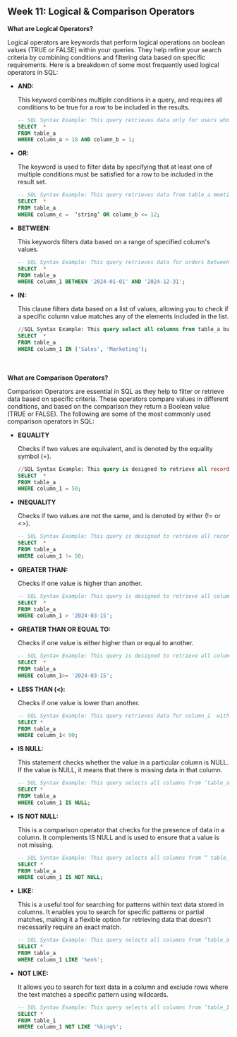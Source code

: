<h2>Week 11: Logical & Comparison Operators</h2>

<b>What are Logical Operators?</b>
<p>Logical operators are keywords that perform logical operations on boolean values (TRUE or FALSE) within your queries. They help refine your search criteria by combining conditions and filtering data based on specific requirements. Here is a breakdown of some most frequently used logical operators in SQL:</p>

<ul>
<li><b>AND:</b>
<p>This keyword combines multiple conditions in a query, and requires all conditions to be true for a row to be included in the results.</p></li>

```sql
-- SQL Syntax Example: This query retrieves data only for users who meet both of the specified conditions.
SELECT  *
FROM table_a
WHERE column_a > 18 AND column_b = 1;
```

<li><b>OR:</b>
<p>The keyword is used to filter data by specifying that at least one of multiple conditions must be satisfied for a row to be included in the result set.</p></li>

```sql
-- SQL Syntax Example: This query retrieves data from table_a meeting at least one of the specified conditions.
SELECT  *
FROM table_a
WHERE column_c =  ‘string’ OR column_b <= 12;
```

<li><b>BETWEEN:</b>
<p>This keywords filters data based on a range of specified column's values.</p></li>

```sql
-- SQL Syntax Example: This query retrieves data for orders between Jan 1st and Dec 31st, 2024 inclusive.
SELECT  *
FROM table_a
WHERE column_1 BETWEEN '2024-01-01' AND '2024-12-31';
```

<li><b>IN:</b>
<p>This clause filters data based on a list of values, allowing you to check if a specific column value matches any of the elements included in the list.</p></li>

```sql
//SQL Syntax Example: This query select all columns from table_a but only includes the rows where column_1 contains the value ‘Sales’ or ‘Marketing’
SELECT  *
FROM table_a
WHERE column_1 IN ('Sales', 'Marketing');
```
</ul>
<br></br>
<b>What are Comparison Operators?</b>
<p>Comparison Operators are essential in SQL as they help to filter or retrieve data based on specific criteria. These operators compare values in different conditions, and based on the comparison they return a Boolean value (TRUE or FALSE). The following are some of the most commonly used comparison operators in SQL:</p>

<ul>
<li><b>EQUALITY</b>
<p>Checks if two values are equivalent, and is denoted by the equality symbol (=).</p></li>

```sql
//SQL Syntax Example: This query is designed to retrieve all record in table_a where column_1 has a value other than 50.
SELECT  *
FROM table_a
WHERE column_1 = 50;
```


<li><b>INEQUALITY</B>
<p>Checks if two values are not the same, and is denoted by either (!= or <>).</p></li>

```sql
-- SQL Syntax Example: This query is designed to retrieve all record in table_a where column_1 has a value other than 50.
SELECT  *
FROM table_a
WHERE column_1 != 50;
```

<li><b>GREATER THAN:</b>
<p>Checks if one value is higher than another.</p></li>

```sql
-- SQL Syntax Example: This query is designed to retrieve all column_1  dates falling after March 15th, 2024.
SELECT  *
FROM table_a
WHERE column_1 > '2024-03-15';
```


<li><b>GREATER THAN OR EQUAL TO:</b>
<p>Checks if one value is either higher than or equal to another.</p></li>

```sql
-- SQL Syntax Example: This query is designed to retrieve all column_1  dates falling on or  after March 15th, 2024.
SELECT  *
FROM table_a
WHERE column_1>= '2024-03-15';
```


<li><b>LESS THAN (<):</b>
<p>Checks if one value is lower than another.</p></li>

```sql
-- SQL Syntax Example: This query retrieves data for column_1  with a score below 90.
SELECT *
FROM table_a
WHERE column_1< 90;
```

<li><b>IS NULL:</b>
<p>This statement checks whether the value in a particular column is NULL. If the value is NULL, it means that there is missing data in that column.</p></li>

```sql
-- SQL Syntax Example: This query selects all columns from ‘table_a’ but only includes the rows where ‘ column_1’ has no value (is NULL) 
SELECT *
FROM table_a
WHERE column_1 IS NULL;
```

<li><b>IS NOT NULL:</b>
<p>This is a comparison operator that checks for the presence of data in a column. It complements IS NULL and is used to ensure that a value is not missing.</p></li>

```sql
-- SQL Syntax Example: This query selects all columns from “ table_a” but only includes the rows where “column_1’ has a value and is not empty. 
SELECT *
FROM table_a
WHERE column_1 IS NOT NULL;
```

<li><b>LIKE:</b>
<p>This is a useful tool for searching for patterns within text data stored in columns. It enables you to search for specific patterns or partial matches, making it a flexible option for retrieving data that doesn't necessarily require an exact match.</p></li>

```sql
-- SQL Syntax Example: This query selects all columns from ‘table_a’ but only includes the rows where ‘column_1’ contains ‘en’ anywhere within the text. 
SELECT *
FROM table_a
WHERE column_1 LIKE '%en%';
```


<li><b>NOT LIKE:</b>
<p>It allows you to search for text data in a column and exclude rows where the text matches a specific pattern using wildcards.</p></li>

```sql
-- SQL Syntax Example: This query selects all columns from ‘table_1’ but only includes the rows where ‘column_1’ does not contain ‘king’ anywhere within the text. 
SELECT *
FROM table_1
WHERE column_1 NOT LIKE '%king%';
```
</ul>
